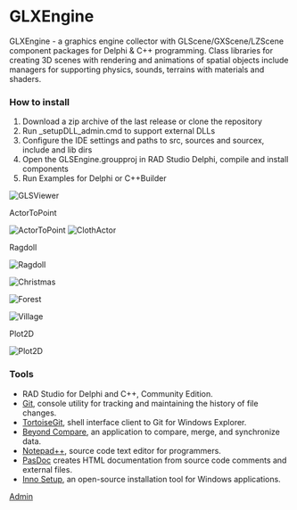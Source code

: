 # GLXEngine
GLXEngine - a graphics engine collector with GLScene/GXScene/LZScene component packages for Delphi & C++ programming.
Class libraries for creating 3D scenes with rendering and animations of spatial objects 
include managers for supporting physics, sounds, terrains with materials and shaders. 
### How to install
1. Download a zip archive of the last release or clone the repository
2. Run _setupDLL_admin.cmd to support external DLLs
3. Configure the IDE settings and paths to src, sources and sourcex, include and lib dirs  
4. Open the GLSEngine.groupproj in RAD Studio Delphi, compile and install components
5. Run Examples for Delphi or C++Builder <br>

![GLSViewer](Help/Screenshots/GLSViewer.png)

ActorToPoint

![ActorToPoint](Help/Clips/ActorToPoint.gif)
![ClothActor](Help/Clips/ClothActor.gif)

Ragdoll 

![Ragdoll](Help/Clips/RagDoll.gif)

![Christmas](Help/Screenshots/Christmas.png)

![Forest](Help/Screenshots/Forest.png)

![Village](Help/Screenshots/Village.png)

Plot2D

![Plot2D](Help/Screenshots/Plot2D.png)

### Tools
- RAD Studio for Delphi and C++, Community Edition.    
- [Git](https://git-scm.com/downloads/win), console utility for tracking and maintaining the history of file changes.
- [TortoiseGit](https://tortoisegit.org/), shell interface client to Git for Windows Explorer.
- [Beyond Compare](https://www.scootersoftware.com/), an application to compare, merge, and synchronize data. 
- [Notepad++](https://notepad-plus-plus.org/), source code text editor for programmers.
- [PasDoc](https://pasdoc.github.io/) creates HTML documentation from source code comments and external files. 
- [Inno Setup](https://jrsoftware.org/isinfo.php), an open-source installation tool for Windows applications.
   

[Admin](https://t.me/glscene)
